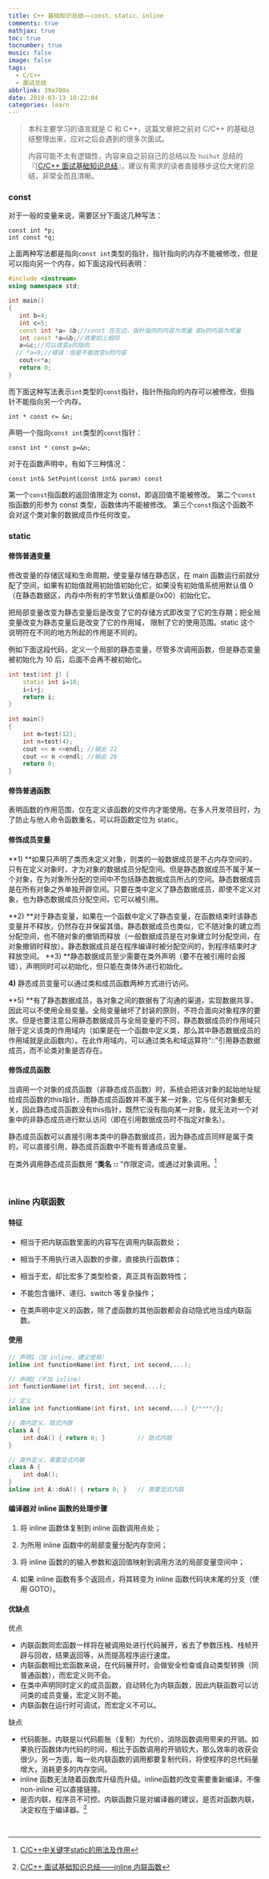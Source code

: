 ```yaml
---
title: C++ 基础知识总结——const、static、inline
comments: true
mathjax: true
toc: true
tocnumber: true
music: false
image: false
tags:
  - C/C++
  - 面试总结
abbrlink: 39a780a
date: 2019-03-13 10:22:04
categories: learn
---
```




> 本科主要学习的语言就是 C 和 C++，这篇文章把之前对 C/C++ 的基础总结整理出来，应对之后会遇到的很多次面试。
>
> 内容可能不太有逻辑性，内容来自之前自己的总结以及 `huihut` 总结的『[[C/C++ 面试基础知识总结](https://www.yuque.com/huihut/interview/readme)』，建议有需求的读者直接移步这位大佬的总结，非常全而且清晰。



### const

对于一般的变量来说，需要区分下面这几种写法：

```
const int *p;
int const *q;
```

上面两种写法都是指向`const int`类型的指针，指针指向的内存不能被修改，但是可以指向另一个内存，如下面这段代码表明：

```c++
#include <iostream>
using namespace std;

int main()
{
   int b=4;
   int c=5;
   const int *a= &b;//const 在左边，指针指向的内容为常量 即a的内容为常量 
   int const *a=&b;//效果如上相同
   a=&c;//可以改变a的指向 
  // *a=9;//错误：但是不能改变a的内容 
   cout<<*a; 
   return 0;
}
```

而下面这种写法表示`int`类型的`const`指针，指针所指向的内存可以被修改，但指针不能指向另一个内存。

```
int * const r= &n;
```

声明一个指向`const int`类型的`const`指针：

```
const int * const p=&n;
```




对于在函数声明中，有如下三种情况：

```
const int& SetPoint(const int& param) const
```

第一个`const`指函数的返回值限定为 const，即返回值不能被修改。
第二个`const`指函数的形参为 const 类型，函数体内不能被修改。
第三个`const`指这个函数不会对这个类对象的数据成员作任何改变。
​          

### static

#### 修饰普通变量

修改变量的存储区域和生命周期，使变量存储在静态区，在 main 函数运行前就分配了空间，如果有初始值就用初始值初始化它，如果没有初始值系统用默认值 0 （在静态数据区，内存中所有的字节默认值都是0x00）初始化它。

把局部变量改变为静态变量后是改变了它的存储方式即改变了它的生存期；把全局变量改变为静态变量后是改变了它的作用域， 限制了它的使用范围。static 这个说明符在不同的地方所起的作用是不同的。

例如下面这段代码，定义一个局部的静态变量，尽管多次调用函数，但是静态变量被初始化为 10 后，后面不会再不被初始化。

```c++
int test(int j) {
	static int i=10;
	i=i+j;
	return i;
}
 
int main()
{
	int m=test(12);
	int n=test(4);
	cout << m <<endl; //输出 22
	cout << n <<endl; //输出 26
  	return 0;
}
```



#### 修饰普通函数

表明函数的作用范围，仅在定义该函数的文件内才能使用。在多人开发项目时，为了防止与他人命令函数重名，可以将函数定位为 static。

#### 修饰成员变量

**1) **如果只声明了类而未定义对象，则类的一般数据成员是不占内存空间的，只有在定义对象时，才为对象的数据成员分配空间。但是静态数据成员不属于某一个对象，在为对象所分配的空间中不包括静态数据成员所占的空间。静态数据成员是在所有对象之外单独开辟空间。只要在类中定义了静态数据成员，即使不定义对象，也为静态数据成员分配空间，它可以被引用。

**2) **对于静态变量，如果在一个函数中定义了静态变量，在函数结束时该静态变量并不释放，仍然存在并保留其值。静态数据成员也类似，它不随对象的建立而分配空间，也不随对象的撤销而释放（一般数据成员是在对象建立时分配空间，在对象撤销时释放）。静态数据成员是在程序编译时被分配空间的，到程序结束时才释放空间。
**3) **静态数据成员至少需要在类外声明（要不在被引用时会报错），声明同时可以初始化，但只能在类体外进行初始化。

**4)** 静态成员变量可以通过类和成员函数两种方式进行访问。

**5) **有了静态数据成员，各对象之间的数据有了沟通的渠道，实现数据共享，因此可以不使用全局变量。全局变量破坏了封装的原则，不符合面向对象程序的要求。但是也要注意公用静态数据成员与全局变量的不同，静态数据成员的作用域只限于定义该类的作用域内（如果是在一个函数中定义类，那么其中静态数据成员的作用域就是此函数内）。在此作用域内，可以通过类名和域运算符“::”引用静态数据成员，而不论类对象是否存在。

#### 修饰成员函数

当调用一个对象的成员函数（非静态成员函数）时，系统会把该对象的起始地址赋给成员函数的this指针，而静态成员函数并不属于某一对象，它与任何对象都无关，因此静态成员函数没有this指针，既然它没有指向某一对象，就无法对一个对象中的非静态成员进行默认访问（即在引用数据成员时不指定对象名）。

静态成员函数可以直接引用本类中的静态数据成员，因为静态成员同样是属于类的，可以直接引用，静态成员函数中不能有普通成员变量。

在类外调用静态成员函数用 “**类名** **::** ”作限定词，或通过对象调用。[^1] 

​        

### inline 内联函数

#### 特征

* 相当于把内联函数里面的内容写在调用内联函数处；


* 相当于不用执行进入函数的步骤，直接执行函数体；


* 相当于宏，却比宏多了类型检查，真正具有函数特性；


* 不能包含循环、递归、switch 等复杂操作；


* 在类声明中定义的函数，除了虚函数的其他函数都会自动隐式地当成内联函数。

#### 使用

```c++
// 声明1（加 inline，建议使用）
inline int functionName(int first, int secend,...);

// 声明2（不加 inline）
int functionName(int first, int secend,...);

// 定义
inline int functionName(int first, int secend,...) {/****/};

// 类内定义，隐式内联
class A {
    int doA() { return 0; }         // 隐式内联
}

// 类外定义，需要显式内联
class A {
    int doA();
}
inline int A::doA() { return 0; }   // 需要显式内联
```

#### 编译器对 inline 函数的处理步骤

1. 将 inline 函数体复制到 inline 函数调用点处；


1. 为所用 inline 函数中的局部变量分配内存空间；


1. 将 inline 函数的的输入参数和返回值映射到调用方法的局部变量空间中；


1. 如果 inline 函数有多个返回点，将其转变为 inline 函数代码块末尾的分支（使用 GOTO）。

#### 优缺点

优点

* 内联函数同宏函数一样将在被调用处进行代码展开，省去了参数压栈、栈帧开辟与回收，结果返回等，从而提高程序运行速度。
* 内联函数相比宏函数来说，在代码展开时，会做安全检查或自动类型转换（同普通函数），而宏定义则不会。
* 在类中声明同时定义的成员函数，自动转化为内联函数，因此内联函数可以访问类的成员变量，宏定义则不能。
* 内联函数在运行时可调试，而宏定义不可以。

缺点

* 代码膨胀。内联是以代码膨胀（复制）为代价，消除函数调用带来的开销。如果执行函数体内代码的时间，相比于函数调用的开销较大，那么效率的收获会很少。另一方面，每一处内联函数的调用都要复制代码，将使程序的总代码量增大，消耗更多的内存空间。
* inline 函数无法随着函数库升级而升级。inline函数的改变需要重新编译，不像 non-inline 可以直接链接。
* 是否内联，程序员不可控。内联函数只是对编译器的建议，是否对函数内联，决定权在于编译器。[^2]

​         



[^1]: [C/C++中关键字static的用法及作用](http://www.cnblogs.com/xiehongfeng100/p/4591800.html)

[^2]: [C/C++ 面试基础知识总结——inline 内联函数](https://www.yuque.com/huihut/interview/readme#3xoclb) 
